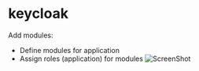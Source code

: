 # keycloak
Add modules:
 - Define modules for application
 - Assign roles (application) for modules 
![ScreenShot](https://cloud.githubusercontent.com/assets/3241109/7266290/a0122f6e-e8d1-11e4-8c5c-599eb6b40f19.png) 
